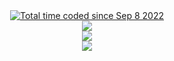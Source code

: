 <div align="center">
  <a href="https://wakatime.com/@29bd1733-45f0-41c0-901e-d6daf49094d4"><img src="https://wakatime.com/badge/user/29bd1733-45f0-41c0-901e-d6daf49094d4.svg?style=for-the-badge" alt="Total time coded since Sep 8 2022" /></a>
</div>

<div align="center">
  <img src="https://github-readme-stats.vercel.app/api/top-langs/?username=Fluffy-Bean&layout=compact&card_width=495&langs_count=10&title_color=8C977D&bg_color=151515&text_color=E8E3E3&hide_border=true&icon_color=8C977D&border_radius=4px">
</div>

<div align="center">
  <img src="https://github-readme-stats.vercel.app/api/wakatime?username=Fluffy_Bean&layout=compact&title_color=8C977D&bg_color=151515&text_color=E8E3E3&hide_border=true&icon_color=8C977D&langs_count=10&border_radius=4px&range=all_time">
</div>

<div align="center">
  <img src="https://github-readme-stats.vercel.app/api?username=Fluffy-Bean&show_icons=true&card_width=495&title_color=8C977D&bg_color=151515&text_color=E8E3E3&hide_border=true&icon_color=8C977D&border_radius=4px">
</div>
